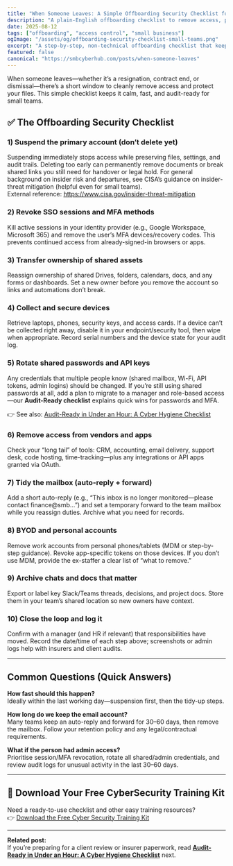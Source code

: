 ```yaml
---
title: "When Someone Leaves: A Simple Offboarding Security Checklist for Small Teams"
description: "A plain-English offboarding checklist to remove access, protect data, and stay audit-ready when someone leaves your small team."
date: 2025-08-12
tags: ["offboarding", "access control", "small business"]
ogImage: "/assets/og/offboarding-security-checklist-small-teams.png"
excerpt: "A step-by-step, non-technical offboarding checklist that keeps your data safe and your team compliant."
featured: false
canonical: "https://smbcyberhub.com/posts/when-someone-leaves"
---
```


When someone leaves—whether it’s a resignation, contract end, or dismissal—there’s a short window to cleanly remove access and protect your files. This simple checklist keeps it calm, fast, and audit-ready for small teams.

## ✅ The Offboarding Security Checklist

### 1) Suspend the primary account (don’t delete yet)
Suspending immediately stops access while preserving files, settings, and audit trails. Deleting too early can permanently remove documents or break shared links you still need for handover or legal hold. For general background on insider risk and departures, see CISA’s guidance on insider-threat mitigation (helpful even for small teams).  
External reference: https://www.cisa.gov/insider-threat-mitigation

### 2) Revoke SSO sessions and MFA methods
Kill active sessions in your identity provider (e.g., Google Workspace, Microsoft 365) and remove the user’s MFA devices/recovery codes. This prevents continued access from already-signed-in browsers or apps.

### 3) Transfer ownership of shared assets
Reassign ownership of shared Drives, folders, calendars, docs, and any forms or dashboards. Set a new owner before you remove the account so links and automations don’t break.

### 4) Collect and secure devices
Retrieve laptops, phones, security keys, and access cards. If a device can’t be collected right away, disable it in your endpoint/security tool, then wipe when appropriate. Record serial numbers and the device state for your audit log.

### 5) Rotate shared passwords and API keys
Any credentials that multiple people know (shared mailbox, Wi-Fi, API tokens, admin logins) should be changed. If you’re still using shared passwords at all, add a plan to migrate to a manager and role-based access—our **Audit-Ready checklist** explains quick wins for passwords and MFA.  
<p>
  👉 See also:
  <a href="/posts/audit-ready-in-under-an-hour-a-cyber-hygiene-checklist" class="underline decoration-blue-600 hover:no-underline font-medium">
    Audit-Ready in Under an Hour: A Cyber Hygiene Checklist
  </a>
</p>


### 6) Remove access from vendors and apps
Check your “long tail” of tools: CRM, accounting, email delivery, support desk, code hosting, time-tracking—plus any integrations or API apps granted via OAuth.

### 7) Tidy the mailbox (auto-reply + forward)
Add a short auto-reply (e.g., “This inbox is no longer monitored—please contact finance@smb…”) and set a temporary forward to the team mailbox while you reassign duties. Archive what you need for records.

### 8) BYOD and personal accounts
Remove work accounts from personal phones/tablets (MDM or step-by-step guidance). Revoke app-specific tokens on those devices. If you don’t use MDM, provide the ex-staffer a clear list of “what to remove.”

### 9) Archive chats and docs that matter
Export or label key Slack/Teams threads, decisions, and project docs. Store them in your team’s shared location so new owners have context.

### 10) Close the loop and log it
Confirm with a manager (and HR if relevant) that responsibilities have moved. Record the date/time of each step above; screenshots or admin logs help with insurers and client audits.

---

## Common Questions (Quick Answers)

**How fast should this happen?**  
Ideally within the last working day—suspension first, then the tidy-up steps.

**How long do we keep the email account?**  
Many teams keep an auto-reply and forward for 30–60 days, then remove the mailbox. Follow your retention policy and any legal/contractual requirements.

**What if the person had admin access?**  
Prioritise session/MFA revocation, rotate all shared/admin credentials, and review audit logs for unusual activity in the last 30–60 days.

---

## 🎁 Download Your Free CyberSecurity Training Kit
Need a ready-to-use checklist and other easy training resources?  
👉 [Download the Free Cyber Security Training Kit](https://smbcyberhub.com/free-cyber-security-training/?utm_source=blog&utm_medium=cta&utm_campaign=offboarding_post)

---

**Related post:**  
If you’re preparing for a client review or insurer paperwork, read **[Audit-Ready in Under an Hour: A Cyber Hygiene Checklist](/posts/audit-ready-in-under-an-hour-a-cyber-hygiene-checklist)** next.
